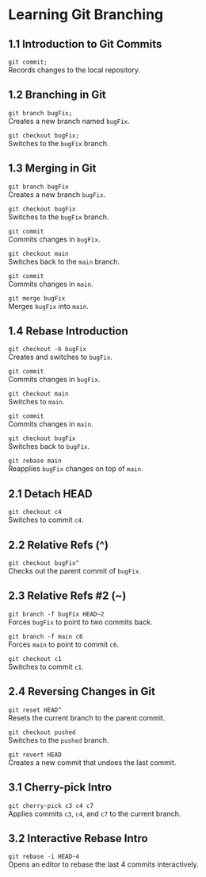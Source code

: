 # Learning Git Branching

## 1.1 Introduction to Git Commits
`git commit;`  
Records changes to the local repository.

## 1.2 Branching in Git
`git branch bugFix;`  
Creates a new branch named `bugFix`.

`git checkout bugFix;`  
Switches to the `bugFix` branch.

## 1.3 Merging in Git
`git branch bugFix`  
Creates a new branch `bugFix`.

`git checkout bugFix`  
Switches to the `bugFix` branch.

`git commit`  
Commits changes in `bugFix`.

`git checkout main`  
Switches back to the `main` branch.

`git commit`  
Commits changes in `main`.

`git merge bugFix`  
Merges `bugFix` into `main`.

## 1.4 Rebase Introduction
`git checkout -b bugFix`  
Creates and switches to `bugFix`.

`git commit`  
Commits changes in `bugFix`.

`git checkout main`  
Switches to `main`.

`git commit`  
Commits changes in `main`.

`git checkout bugFix`  
Switches back to `bugFix`.

`git rebase main`  
Reapplies `bugFix` changes on top of `main`.

## 2.1 Detach HEAD
`git checkout c4`  
Switches to commit `c4`.

## 2.2 Relative Refs (^)
`git checkout bugFix^`  
Checks out the parent commit of `bugFix`.

## 2.3 Relative Refs #2 (~)
`git branch -f bugFix HEAD~2`  
Forces `bugFix` to point to two commits back.

`git branch -f main c6`  
Forces `main` to point to commit `c6`.

`git checkout c1`  
Switches to commit `c1`.

## 2.4 Reversing Changes in Git
`git reset HEAD^`  
Resets the current branch to the parent commit.

`git checkout pushed`  
Switches to the `pushed` branch.

`git revert HEAD`  
Creates a new commit that undoes the last commit.

## 3.1 Cherry-pick Intro
`git cherry-pick c3 c4 c7`  
Applies commits `c3`, `c4`, and `c7` to the current branch.

## 3.2 Interactive Rebase Intro
`git rebase -i HEAD~4`  
Opens an editor to rebase the last 4 commits interactively.
